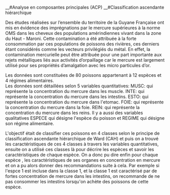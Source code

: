 __#Analyse en composantes principales (ACP)
__#Classification ascendante hiérarchique 

Des études réalisées sur l’ensemble du territoire de la Guyane Française ont mis en évidence des imprégnations
par le mercure supérieures à la norme OMS dans les cheveux des populations amérindiennes vivant dans la
zone du Haut - Maroni. Cette contamination a été attribuée à la forte consommation par ces populations
de poissons des rivières, ces derniers étant considérés comme les vecteurs privilégiés du métal. En effet,
la contamination mercurielle peut être attribuée pour une part importante aux rejets métalliques liés aux
activités d’orpaillage car le mercure est largement utilisé pour ses propriétés d’amalgation avec les micro
particules d’or. 

Les données sont constituées de 80 poissons appartenant à 12 espèces et 4 régimes alimentaires.  
Les données sont détaillées selon 5 variables quantitatives: 
MUSC: qui représente la concentration du mercure dans les muscle. 
INTE: qui représente la concentration du mercure dans les intestins. 
ESTO: qui représente la concentration du mercure dans l'etomac. 
FOIE: qui représente la concentration du mercure dans la foie. 
REIN: qui représente la concentration du mercure dans les reins. 
Il y a aussi des variables qualitatives ESPECE qui désigne l'espèce du poisson et REGIME qui désigne son régime alimentaire.  

L'objectif était de classifier ces poissons en 4 classes selon le principe de classification ascendante hiérarchique de Ward (CAH) et puis on a trouvé les caractéristiques de ces
4 classes à travers les variables quantitatives, ensuite on a utilisé ces classes là pour décrire les espèces et savoir les caractéristiques de chaque espèce. 
On a donc pu dire enfin pour chaque espèce , les caractéristiques de ses organes en concentration en mercure et on a pu alors donner des recommandations suite à cela. 
Par exemple si l'espce 1 est incluse dans la classe 1, et la classe 1 est caractérisé par de fortes concentration de mercure dans les intestins, on recommande de ne pas consommer
les intestins lorsqu'on achète des poissons de cette espèce.
